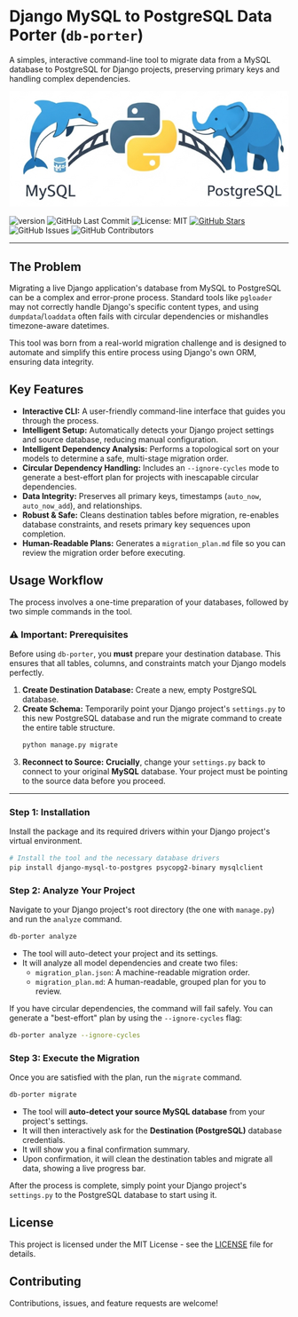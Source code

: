 # Django MySQL to PostgreSQL Data Porter (`db-porter`)

A simples, interactive command-line tool to migrate data from a MySQL database to PostgreSQL for Django projects, preserving primary keys and handling complex dependencies.

![db-porter Logo](/src/docs/images/db-porter-logo.png)

![version](https://img.shields.io/badge/version-1.0.3-blue)
![GitHub Last Commit](https://img.shields.io/github/last-commit/BrunoAlz/django-mysql-to-postgres)
![License: MIT](https://img.shields.io/badge/License-MIT-yellow.svg)
[![GitHub Stars](https://img.shields.io/github/stars/BrunoAlz/django-mysql-to-postgres?style=social)](https://github.com/BrunoAlz/django-mysql-to-postgres)
![GitHub Issues](https://img.shields.io/github/issues/BrunoAlz/django-mysql-to-postgres)
![GitHub Contributors](https://img.shields.io/github/contributors/BrunoAlz/django-mysql-to-postgres)

---

## The Problem

Migrating a live Django application's database from MySQL to PostgreSQL can be a complex and error-prone process. Standard tools like `pgloader` may not correctly handle Django's specific content types, and using `dumpdata`/`loaddata` often fails with circular dependencies or mishandles timezone-aware datetimes.

This tool was born from a real-world migration challenge and is designed to automate and simplify this entire process using Django's own ORM, ensuring data integrity.

## Key Features

- **Interactive CLI:** A user-friendly command-line interface that guides you through the process.
- **Intelligent Setup:** Automatically detects your Django project settings and source database, reducing manual configuration.
- **Intelligent Dependency Analysis:** Performs a topological sort on your models to determine a safe, multi-stage migration order.
- **Circular Dependency Handling:** Includes an `--ignore-cycles` mode to generate a best-effort plan for projects with inescapable circular dependencies.
- **Data Integrity:** Preserves all primary keys, timestamps (`auto_now`, `auto_now_add`), and relationships.
- **Robust & Safe:** Cleans destination tables before migration, re-enables database constraints, and resets primary key sequences upon completion.
- **Human-Readable Plans:** Generates a `migration_plan.md` file so you can review the migration order before executing.

## Usage Workflow

The process involves a one-time preparation of your databases, followed by two simple commands in the tool.

### ⚠️ Important: Prerequisites

Before using `db-porter`, you **must** prepare your destination database. This ensures that all tables, columns, and constraints match your Django models perfectly.

1.  **Create Destination Database:** Create a new, empty PostgreSQL database.
2.  **Create Schema:** Temporarily point your Django project's `settings.py` to this new PostgreSQL database and run the migrate command to create the entire table structure.
    ```bash
    python manage.py migrate
    ```
3.  **Reconnect to Source:** **Crucially**, change your `settings.py` back to connect to your original **MySQL** database. Your project must be pointing to the source data before you proceed.

---

### Step 1: Installation

Install the package and its required drivers within your Django project's virtual environment.

```bash
# Install the tool and the necessary database drivers
pip install django-mysql-to-postgres psycopg2-binary mysqlclient
```

### Step 2: Analyze Your Project

Navigate to your Django project's root directory (the one with `manage.py`) and run the `analyze` command.

```bash
db-porter analyze
```

- The tool will auto-detect your project and its settings.
- It will analyze all model dependencies and create two files:
  - `migration_plan.json`: A machine-readable migration order.
  - `migration_plan.md`: A human-readable, grouped plan for you to review.

If you have circular dependencies, the command will fail safely. You can generate a "best-effort" plan by using the `--ignore-cycles` flag:

```bash
db-porter analyze --ignore-cycles
```

### Step 3: Execute the Migration

Once you are satisfied with the plan, run the `migrate` command.

```bash
db-porter migrate
```

- The tool will **auto-detect your source MySQL database** from your project's settings.
- It will then interactively ask for the **Destination (PostgreSQL)** database credentials.
- It will show you a final confirmation summary.
- Upon confirmation, it will clean the destination tables and migrate all data, showing a live progress bar.

After the process is complete, simply point your Django project's `settings.py` to the PostgreSQL database to start using it.

## License

This project is licensed under the MIT License - see the [LICENSE](LICENSE) file for details.

## Contributing

Contributions, issues, and feature requests are welcome!
